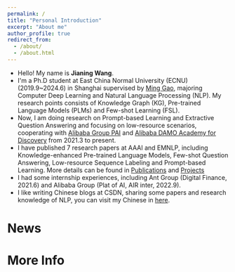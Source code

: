 ```yaml
---
permalink: /
title: "Personal Introduction"
excerpt: "About me"
author_profile: true
redirect_from: 
  - /about/
  - /about.html
---
```


- Hello! My name is **Jianing Wang**.
- I'm a Ph.D student at East China Normal University (ECNU) (2019.9~2024.6) in Shanghai supervised by [Ming Gao](http://dase.ecnu.edu.cn/mgao/), majoring Computer Deep Learning and Natural Language Processing (NLP). My research points consists of Knowledge Graph (KG), Pre-trained Language Models (PLMs) and Few-shot Learning (FSL).
- Now, I am doing research on Prompt-based Learning and Extractive Question Answering and focusing on low-resource scenarios, cooperating with [Alibaba Group PAI](https://www.aliyun.com/) and [Alibaba DAMO Academy for Discovery](https://damo.alibaba.com/) from 2021.3 to present. 
- I have published 7 research papers at AAAI and EMNLP, including Knowledge-enhanced Pre-trained Language Models, Few-shot Question Answering, Low-resource Sequence Labeling and Prompt-based Learning. More details can be found in [Publications](https://wjn1996.github.io/publications/) and [Projects](https://wjn1996.github.io/projects/)
- I had some internship experiences, including Ant Group (Digital Finance, 2021.6) and Alibaba Group (Plat of AI, AIR inter, 2022.9).
- I like writing Chinese blogs at CSDN, sharing some papers and research knowledge of NLP, you can visit my Chinese in [here](https://wjn1996.blog.csdn.net/).

News
======


More Info
=====
 
